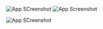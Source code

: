 ![App SCreenshot](https://media.discordapp.net/attachments/1149701616392470650/1255724876602409101/nahida_transparent_divider3.png?ex=667f7dec&is=667e2c6c&hm=be8e1da7ec6d36b3bbe4f3f0d5fed09b4f5a42536766b6aeb05b48cefba34b01&=&format=webp&quality=lossless) ![App Screenshot](https://media.discordapp.net/attachments/1149701616392470650/1255724876602409101/nahida_transparent_divider3.png?ex=667f7dec&is=667e2c6c&hm=be8e1da7ec6d36b3bbe4f3f0d5fed09b4f5a42536766b6aeb05b48cefba34b01&=&format=webp&quality=lossless)

  ![App SCreenshot](https://media.discordapp.net/attachments/1149701616392470650/1256130407460503572/NAHIDAA.jpg?ex=667fa61a&is=667e549a&hm=31edb5ec5fab9615c7a496378aa23f20623f60e6e799d0dd44a18801ffa6a327&=&format=webp)
